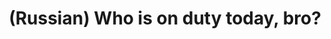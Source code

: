 ---
layout: default
category: mega
lang: en
title: (Russian) Who is on duty today, bro?
slug: stand-up-please
tags: friends fun punk stuff 
postid: 331
translated: no
---
